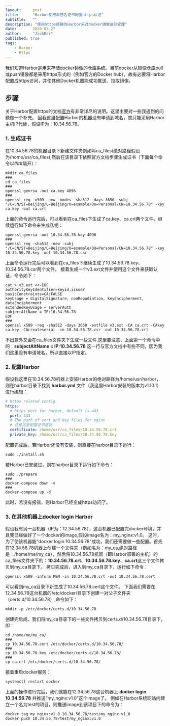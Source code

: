 ```yaml
---
layout:     post
title:      "Harbor使用自签名证书配置https认证"
subtitle:   ""
description: "使用https搭建的Harbor来对docker镜像进行管理"
date:       2020-03-27
author:     "JackBai"
published: true
tags:
    - Harbor
    - Https
---
```

我们知道Harbor是用来存储docker镜像的仓库系统。目前docker从镜像仓库pull或push镜像都是采用https形式的（例如官方的Docker hub），故有必要将Harbor配置成https访问，并使其他Docker机器能成功推送、拉取镜像。
<!--more-->
## 步骤
关于Harbor配置https的文档[官方](https://goharbor.io/docs/1.10/install-config/configure-https/)有非常详尽的说明。这里主要对一些我遇到的问题做一个补充。
因我这里配置Harbor的机器没有申请到域名，故只能采用Harbor主机IP代替，假设IP为：10.34.56.78。

### 1. 生成证书
在10.34.56.78的机器目录下新建文件夹例如叫ca_files(绝对路径假设为/home/usr/ca_files),然后在该目录下依照官方文档步骤生成证书（下面每个命令以###隔开）：
```shell
mkdir ca_files
###
cd ca_files
###
openssl genrsa -out ca.key 4096
###
openssl req -x509 -new -nodes -sha512 -days 3650 -subj "/C=CN/ST=Beijing/L=Beijing/O=example/OU=Personal/CN=10.34.56.78" -key ca.key -out ca.crt

```
上面的命令运行完后，可以看到在ca_files下生成了ca.key、ca.crt两个文件，继续运行如下命令来生成私钥：
```shell
openssl genrsa -out 10.34.56.78.key 4096
###
openssl req -sha512 -new -subj "/C=CN/ST=Beijing/L=Beijing/O=example/OU=Personal/CN=10.34.56.78" -key 10.34.56.78.key -out 10.34.56.78.csr
```
上面命令运行完后可以看到在ca_files下继续生成了10.34.56.78.key、10.34.56.78.csr两个文件。
接着生成一个v3.ext文件并使用这个文件来获取认证，命令如下：
```shell
cat > v3.ext <<-EOF
authorityKeyIdentifier=keyid,issuer
basicConstraints=CA:FALSE
keyUsage = digitalSignature, nonRepudiation, keyEncipherment, dataEncipherment
extendedKeyUsage = serverAuth
subjectAltName = IP:10.34.56.78
EOF
### 
openssl x509 -req -sha512 -days 3650 -extfile v3.ext -CA ca.crt -CAkey ca.key -CAcreateserial -in 10.34.56.78.csr -out 10.34.56.78.crt
```
不出意外又会在ca_files文件夹下生成一些文件.这里要注意，上面第一个命令中的：**subjectAltName = IP:10.34.56.78** 这一行与官方文档中有些不同，因为我们这里没有申请域名，所以直接以IP指定。
### 2. 配置Harbor
假设我这里在10.34.56.78机器上安装Harbor的绝对路径为/home/usr/harbor，则在harbor目录下找到 **harbor.yml** 文件（我这里Harbor安装的版本为v1.10.1）进行编辑：
```yaml
# https related config
https:
  # https port for harbor, default is 443
  port: 443
  # The path of cert and key files for nginx
  # 注意这里配置证书路径
  certificate: /home/usr/ca_files/10.34.56.78.crt
  private_key: /home/usr/ca_files/10.34.56.78.key
```
配置完成后，若Harbor还没有安装，则直接在harbor目录下运行：
```shell
sudo ./install.sh
```
若Harbor已安装过，则在harbor目录下运行如下命令：
```shell
sudo ./prepare
###
docker-compose down -v
###
docker-compose up -d
```
此时，若没有报错，则Harbor已经变成https访问了。
### 3. 在其他机器上docker login Harbor
假设我有另一台机器（IP为：12.34.56.78），这台机器已配置完docker环境，并且我已经做好了一个docker的image,假设image名为：my_nginx:v1.0。
这时，为了使该机器能“docker login 10.34.56.78”成功，我们还需要做一些配置。首先在12.34.56.78机器上创建一个文件夹（例如名为：my_ca,绝对路径是：/home/me/my_ca），然后将10.34.56.78机器（即Harbor部署的主机）的ca_files文件夹下的：**10.34.56.78.crt**、**10.34.56.78.key**、**ca.crt**这三个文件拷贝到my_ca目录下。
拷贝完成后，进入到my_ca目录下，运行如下命令：

```shell
openssl x509 -inform PEM -in 10.34.56.78.crt -out 10.34.56.78.cert
```
可以看到my_ca目录下新生成了10.34.56.78.cert这个文件。
下面我们需要在12.34.56.78这台机器的/etc/docker/目录下创建一对父子文件夹（certs.d/10.34.56.78）,命令如下：

```shell
mkdir –p /etc/docker/certs.d/10.34.56.78
```
创建完后成，我们将my_ca目录下的一些文件拷贝到certs.d/10.34.56.78目录下，即：
```shell
cd /home/me/my_ca/
###
cp 10.34.56.78.cert /etc/docker/certs.d/10.34.56.78/
###
cp 10.34.56.78.key /etc/docker/certs.d/10.34.56.78/
###
cp ca.crt /etc/docker/certs.d/10.34.56.78/
```
接着重启docker服务：
```shell
systemctl restart docker
```
上面的操作进行完后，我们就能在12.34.56.78这台机器上 **docker login 10.34.56.78** 并推送“my_nginx:v1.0”这个image了。
例如在Harbor系统网站内建立一个名为test的项目，则推送image到该项目下的命令为：

```shell
docker tag my_nginx:v1.0 10.34.56.78/test/my_nginx:v1.0
docker push 10.34.56.78/test/my_nginx:v1.0
```
